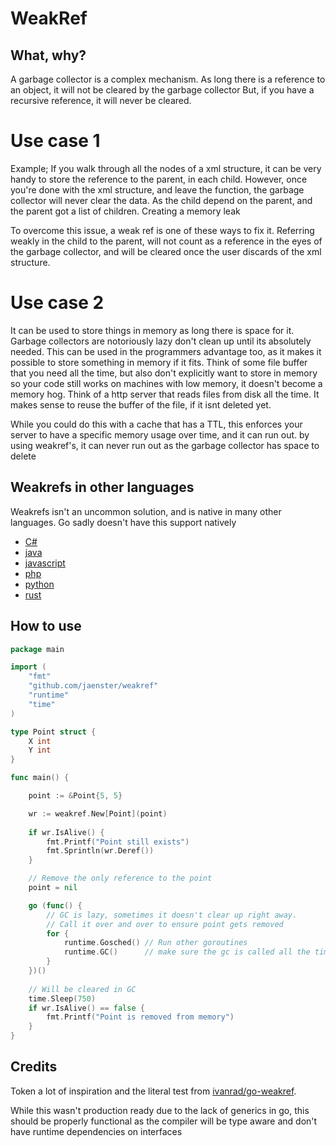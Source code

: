 # WeakRef

## What, why?

A garbage collector is a complex mechanism. As long there is a reference to an object, it will not be cleared by the
garbage collector
But, if you have a recursive reference, it will never be cleared.

# Use case 1
Example; If you walk through all the nodes of a xml structure, it can be very handy to store the reference to the
parent, in each child.
However, once you're done with the xml structure, and leave the function, the garbage collector will never clear the
data. As the child depend on the parent, and the parent got a list of children. Creating a memory leak

To overcome this issue, a weak ref is one of these ways to fix it. Referring weakly in the child to the parent, will not
count as a reference in the eyes of the garbage collector, and will be cleared once the user discards of the xml
structure.

# Use case 2
It can be used to store things in memory as long there is space for it. Garbage collectors are notoriously lazy don't clean up until its absolutely needed.
This can be used in the programmers advantage too, as it makes it possible to store something in memory if it fits.
Think of some file buffer that you need all the time, but also don't explicitly want to store in memory so your code still works on machines with low memory,
it doesn't become a memory hog. Think of a http server that reads files from disk all the time. It makes sense to reuse the buffer of the file, if it isnt deleted yet. 

While you could do this with a cache that has a TTL, this enforces your server to have a specific memory usage over time, and it can run out. by using weakref's,
it can never run out as the garbage collector has space to delete   



## Weakrefs in other languages

Weakrefs isn't an uncommon solution, and is native in many other languages. Go sadly doesn't have this support natively

- [C#](https://docs.microsoft.com/en-us/dotnet/api/system.weakreference?view=net-6.0)
- [java](https://docs.oracle.com/javase/8/docs/api/java/lang/ref/WeakReference.html)
- [javascript](https://developer.mozilla.org/en-US/docs/Web/JavaScript/Reference/Global_Objects/WeakRef)
- [php](https://www.php.net/manual/en/class.weakreference.php)
- [python](https://docs.python.org/3/library/weakref.html)
- [rust](https://doc.rust-lang.org/std/rc/struct.Weak.html)

## How to use

````go
package main

import (
	"fmt"
	"github.com/jaenster/weakref"
	"runtime"
	"time"
)

type Point struct {
	X int
	Y int
}

func main() {

	point := &Point{5, 5}

	wr := weakref.New[Point](point)
	
	if wr.IsAlive() {
		fmt.Printf("Point still exists")
		fmt.Sprintln(wr.Deref())
	}

	// Remove the only reference to the point
	point = nil

	go (func() {
		// GC is lazy, sometimes it doesn't clear up right away.
		// Call it over and over to ensure point gets removed
		for {
			runtime.Gosched() // Run other goroutines
			runtime.GC()      // make sure the gc is called all the time
		}
	})()
	
	// Will be cleared in GC
	time.Sleep(750)
	if wr.IsAlive() == false {
		fmt.Printf("Point is removed from memory")
	}
}
````

## Credits

Token a lot of inspiration and the literal test from
[ivanrad/go-weakref](https://github.com/ivanrad/go-weakref).

While this wasn't production ready due to the lack of generics in go, this should be properly functional as the compiler
will be type aware and don't have runtime dependencies on interfaces
